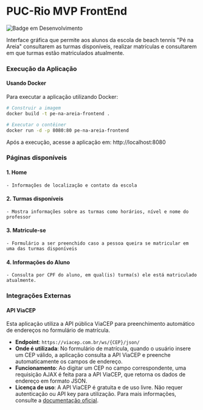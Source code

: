 # PUC-Rio MVP FrontEnd
![Badge em Desenvolvimento](http://img.shields.io/static/v1?label=STATUS&message=EM%20DESENVOLVIMENTO&color=GREEN&style=for-the-badge)

Interface gráfica que permite aos alunos da escola de beach tennis "Pé na Areia" consultarem as turmas disponíveis, realizar matrículas e consultarem em que turmas estão matriculados atualmente.

### Execução da Aplicação

#### Usando Docker
Para executar a aplicação utilizando Docker:

```bash
# Construir a imagem
docker build -t pe-na-areia-frontend .

# Executar o contêiner
docker run -d -p 8080:80 pe-na-areia-frontend
```

Após a execução, acesse a aplicação em: http://localhost:8080

### Páginas disponíveis

#### 1. Home

    - Informações de localização e contato da escola

#### 2. Turmas disponíveis

    - Mostra informações sobre as turmas como horários, nível e nome do professor

#### 3. Matricule-se

    - Formulário a ser preenchido caso a pessoa queira se matricular em uma das turmas disponíveis

#### 4. Informações do Aluno

    - Consulta por CPF do aluno, em qual(is) turma(s) ele está matriculado atualmente.

### Integrações Externas

#### API ViaCEP

Esta aplicação utiliza a API pública ViaCEP para preenchimento automático de endereços no formulário de matrícula.

- **Endpoint**: `https://viacep.com.br/ws/{CEP}/json/`
- **Onde é utilizada**: No formulário de matrícula, quando o usuário insere um CEP válido, a aplicação consulta a API ViaCEP e preenche automaticamente os campos de endereço.
- **Funcionamento**: Ao digitar um CEP no campo correspondente, uma requisição AJAX é feita para a API ViaCEP, que retorna os dados de endereço em formato JSON.
- **Licença de uso**: A API ViaCEP é gratuita e de uso livre. Não requer autenticação ou API key para utilização. Para mais informações, consulte a [documentação oficial](https://viacep.com.br/).

